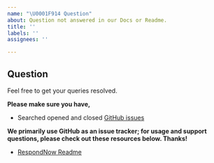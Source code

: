 ```yaml
---
name: "\U0001F914 Question"
about: Question not answered in our Docs or Readme.
title: ''
labels: ''
assignees: ''

---
```


## Question
Feel free to get your queries resolved.

**Please make sure you have,**

- Searched opened and closed [GitHub issues](https://github.com/respondnow/respond/issues)

**We primarily use GitHub as an issue tracker; for usage and support questions, please check out these resources below. Thanks!**

  - [RespondNow Readme](https://github.com/respondnow/respond/blob/main/README.md)

